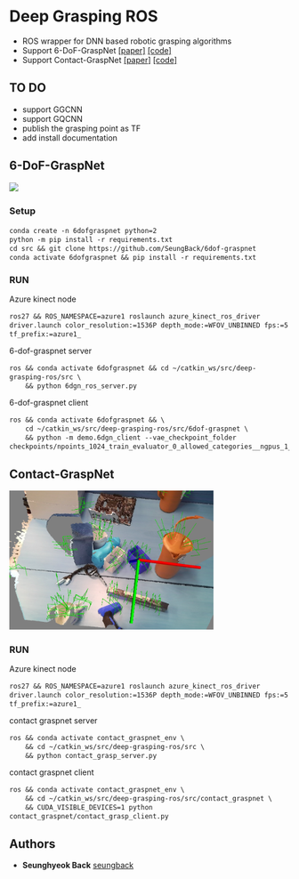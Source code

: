 
# Deep Grasping ROS

- ROS wrapper for DNN based robotic grasping algorithms
- Support 6-DoF-GraspNet [[paper]](https://arxiv.org/abs/1905.10520) [[code]](https://github.com/NVlabs/6dof-graspnet)
- Support Contact-GraspNet [[paper]](https://arxiv.org/abs/2103.14127) [[code]](https://github.com/NVlabs/contact_graspnet)

## TO DO
- support GGCNN
- support GQCNN
- publish the grasping point as TF
- add install documentation


## 6-DoF-GraspNet

<img src="./imgs/6dof_grasp.png" height="250">


### Setup

```
conda create -n 6dofgraspnet python=2
python -m pip install -r requirements.txt
cd src && git clone https://github.com/SeungBack/6dof-graspnet
conda activate 6dofgraspnet && pip install -r requirements.txt
```

### RUN

Azure kinect node
```
ros27 && ROS_NAMESPACE=azure1 roslaunch azure_kinect_ros_driver driver.launch color_resolution:=1536P depth_mode:=WFOV_UNBINNED fps:=5 tf_prefix:=azure1_
```

6-dof-graspnet server
```
ros && conda activate 6dofgraspnet && cd ~/catkin_ws/src/deep-grasping-ros/src \
    && python 6dgn_ros_server.py
```

6-dof-graspnet client
```
ros && conda activate 6dofgraspnet && \
    cd ~/catkin_ws/src/deep-grasping-ros/src/6dof-graspnet \
    && python -m demo.6dgn_client --vae_checkpoint_folder checkpoints/npoints_1024_train_evaluator_0_allowed_categories__ngpus_1_/
```




## Contact-GraspNet

<img src="./imgs/contact_grasp.png" height="250">

### RUN

Azure kinect node
```
ros27 && ROS_NAMESPACE=azure1 roslaunch azure_kinect_ros_driver driver.launch color_resolution:=1536P depth_mode:=WFOV_UNBINNED fps:=5 tf_prefix:=azure1_
```

contact graspnet server
```
ros && conda activate contact_graspnet_env \
    && cd ~/catkin_ws/src/deep-grasping-ros/src \
    && python contact_grasp_server.py
```

contact graspnet client

```
ros && conda activate contact_graspnet_env \
    && cd ~/catkin_ws/src/deep-grasping-ros/src/contact_graspnet \
    && CUDA_VISIBLE_DEVICES=1 python contact_graspnet/contact_grasp_client.py
```






## Authors
* **Seunghyeok Back** [seungback](https://github.com/SeungBack)